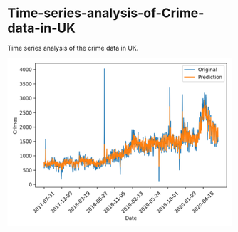# Time-series-analysis-of-Crime-data-in-UK
Time series analysis of the crime data in UK.

![alt text](https://github.com/MachineLearning-Nerd/Time-series-analysis-of-Crime-data-in-UK/blob/master/Images/Prediction_vs_original.png)
